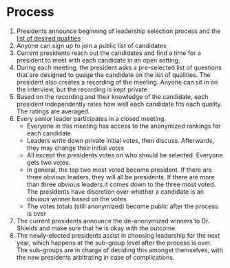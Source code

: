 # Process

1. Presidents announce beginning of leadership selection process and
   the [list of desired qualities](qualities.md)
2. Anyone can sign up to join a public list of candidates
3. Current presidents reach out the candidates and find a time for a
   president to meet with each candidate in an open setting.
4. During each meeting, the president asks a pre-selected list of questions
   that are designed to guage the candidate on the list of qualities. The
   president also creates a recording of the meeting. Anyone can sit in on the
   interview, but the recording is kept private
5. Based on the recording and their knowledge of the candidate, each president
   independently rates how well each candidate fits each quality. The ratings
   are averaged.
6. Every senior leader participates in a closed meeting.
   * Everyone in this meeting has access to the anonymized rankings for each
     candidate
   * Leaders write down private initial votes, then discuss. Afterwards, they
     may change their initial votes
   * All except the presidents votes on who should be selected. Everyone gets
     two votes.
   * In general, the top two most voted become president.  If there are three
     obvious leaders, they will all be presidents.  If there are more than
     three obvious leaders it comes down to the three most voted.  The
     presidents have discretion over whether a candidate is an obvious winner
     based on the votes
   * The votes totals (still anonymized) become public after the process is
     over
7. The current presidents announce the de-anonymized winners to Dr. Shields and
   make sure that he is okay with the outcome.
8. The newly-elected presidents assist in choosing leadership for the next
   year, which happens at the sub-group level after the process is over. The
   sub-groups are in charge of deciding this amongst themselves, with the new
   presidents arbitrating in case of complications.

